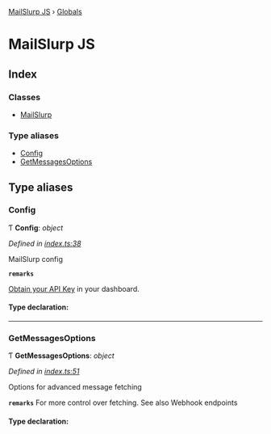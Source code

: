 [MailSlurp JS](README.md) › [Globals](globals.md)

# MailSlurp JS

## Index

### Classes

* [MailSlurp](classes/mailslurp.md)

### Type aliases

* [Config](globals.md#config)
* [GetMessagesOptions](globals.md#getmessagesoptions)

## Type aliases

###  Config

Ƭ **Config**: *object*

*Defined in [index.ts:38](https://github.com/mailslurp/mailslurp-client-ts-js/blob/1eb3276/index.ts#L38)*

MailSlurp config

**`remarks`** 

[Obtain your API Key](https://app.mailslurp.com) in your dashboard.

#### Type declaration:

___

###  GetMessagesOptions

Ƭ **GetMessagesOptions**: *object*

*Defined in [index.ts:51](https://github.com/mailslurp/mailslurp-client-ts-js/blob/1eb3276/index.ts#L51)*

Options for advanced message fetching

**`remarks`** 
For more control over fetching. See also Webhook endpoints

#### Type declaration:
